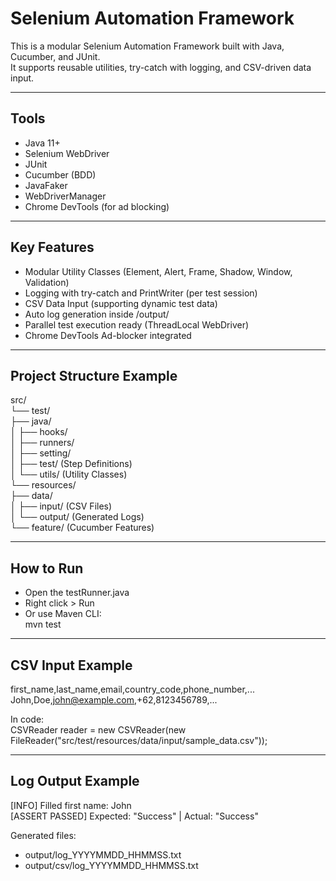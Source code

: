 Selenium Automation Framework
=============================  

This is a modular Selenium Automation Framework built with Java, Cucumber, and JUnit.  
It supports reusable utilities, try-catch with logging, and CSV-driven data input.

---------------------------------------  
Tools
---------------------------------------  
- Java 11+
- Selenium WebDriver
- JUnit
- Cucumber (BDD)
- JavaFaker
- WebDriverManager
- Chrome DevTools (for ad blocking)

---------------------------------------  
Key Features
---------------------------------------  
- Modular Utility Classes (Element, Alert, Frame, Shadow, Window, Validation)
- Logging with try-catch and PrintWriter (per test session)
- CSV Data Input (supporting dynamic test data)
- Auto log generation inside /output/
- Parallel test execution ready (ThreadLocal WebDriver)
- Chrome DevTools Ad-blocker integrated

---------------------------------------  
Project Structure Example
---------------------------------------  

src/  
└── test/  
├── java/  
│   ├── hooks/  
│   ├── runners/  
│   ├── setting/  
│   ├── test/      (Step Definitions)  
│   └── utils/     (Utility Classes)  
└── resources/  
├── data/  
│   ├── input/   (CSV Files)  
│   └── output/  (Generated Logs)  
└── feature/     (Cucumber Features)

---------------------------------------  
How to Run
---------------------------------------  

- Open the testRunner.java
- Right click > Run
- Or use Maven CLI:  
  mvn test

---------------------------------------  
CSV Input Example
---------------------------------------  

first_name,last_name,email,country_code,phone_number,...  
John,Doe,john@example.com,+62,8123456789,...

In code:  
CSVReader reader = new CSVReader(new FileReader("src/test/resources/data/input/sample_data.csv"));

---------------------------------------  
Log Output Example
---------------------------------------  

[INFO] Filled first name: John  
[ASSERT PASSED] Expected: "Success" | Actual: "Success"

Generated files:
- output/log_YYYYMMDD_HHMMSS.txt
- output/csv/log_YYYYMMDD_HHMMSS.txt  